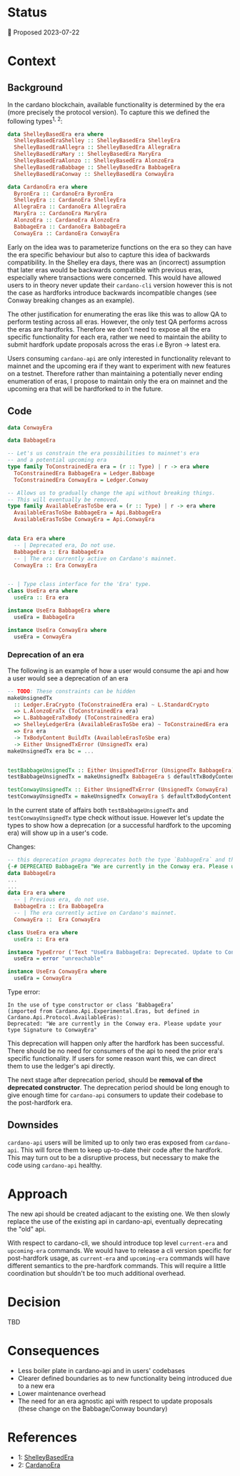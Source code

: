 # Status

📜 Proposed 2023-07-22

# Context

## Background
 
In the cardano blockchain, available functionality is determined by the era (more precisely the protocol version).
To capture this we defined the following types<sup>1, 2</sup>:
```haskell
data ShelleyBasedEra era where
  ShelleyBasedEraShelley :: ShelleyBasedEra ShelleyEra
  ShelleyBasedEraAllegra :: ShelleyBasedEra AllegraEra
  ShelleyBasedEraMary :: ShelleyBasedEra MaryEra
  ShelleyBasedEraAlonzo :: ShelleyBasedEra AlonzoEra
  ShelleyBasedEraBabbage :: ShelleyBasedEra BabbageEra
  ShelleyBasedEraConway :: ShelleyBasedEra ConwayEra

data CardanoEra era where
  ByronEra :: CardanoEra ByronEra
  ShelleyEra :: CardanoEra ShelleyEra
  AllegraEra :: CardanoEra AllegraEra
  MaryEra :: CardanoEra MaryEra
  AlonzoEra :: CardanoEra AlonzoEra
  BabbageEra :: CardanoEra BabbageEra
  ConwayEra :: CardanoEra ConwayEra

```
Early on the idea was to parameterize functions on the era so they can have the era specific behaviour but also to capture this idea of backwards compatibility.
In the Shelley era days, there was an (incorrect) assumption that later eras would be backwards compatible with previous eras, especially where transactions were concerned.
This would have allowed users to in theory never update their `cardano-cli` version however this is not the case as hardforks introduce backwards incompatible changes (see Conway breaking changes as an example).

The other justification for enumerating the eras like this was to allow QA to perform testing across all eras.
However, the only test QA performs across the eras are hardforks.
Therefore we don't need to expose all the era specific functionality for each era, rather we need to maintain the ability to submit hardfork update proposals across the eras i.e Byron -> latest era. 

Users consuming `cardano-api` are only interested in functionality relevant to mainnet and the upcoming era if they want to experiment with new features on a testnet.
Therefore rather than maintaining a potentially never ending enumeration of eras, I propose to maintain only the era on mainnet and the upcoming era that will be hardforked to in the future.

## Code 

```haskell
data ConwayEra

data BabbageEra 

-- Let's us constrain the era possibilities to mainnet's era
-- and a potential upcoming era
type family ToConstrainedEra era = (r :: Type) | r -> era where
  ToConstrainedEra BabbageEra = Ledger.Babbage
  ToConstrainedEra ConwayEra = Ledger.Conway

-- Allows us to gradually change the api without breaking things.
-- This will eventually be removed.
type family AvailableErasToSbe era = (r :: Type) | r -> era where
  AvailableErasToSbe BabbageEra = Api.BabbageEra
  AvailableErasToSbe ConwayEra = Api.ConwayEra


data Era era where
  -- | Deprecated era, Do not use.
  BabbageEra :: Era BabbageEra
  -- | The era currently active on Cardano's mainnet.
  ConwayEra :: Era ConwayEra


-- | Type class interface for the 'Era' type.
class UseEra era where
  useEra :: Era era

instance UseEra BabbageEra where
  useEra = BabbageEra

instance UseEra ConwayEra where
  useEra = ConwayEra
```

### Deprecation of an era

The following is an example of how a user would consume the api and how a user would see a deprecation of an era

```haskell
-- TODO: These constraints can be hidden
makeUnsignedTx
  :: Ledger.EraCrypto (ToConstrainedEra era) ~ L.StandardCrypto
  => L.AlonzoEraTx (ToConstrainedEra era)
  => L.BabbageEraTxBody (ToConstrainedEra era)
  => ShelleyLedgerEra (AvailableErasToSbe era) ~ ToConstrainedEra era
  => Era era
  -> TxBodyContent BuildTx (AvailableErasToSbe era)
  -> Either UnsignedTxError (UnsignedTx era)
makeUnsignedTx era bc = ...


testBabbageUnsignedTx :: Either UnsignedTxError (UnsignedTx BabbageEra)
testBabbageUnsignedTx = makeUnsignedTx BabbageEra $ defaultTxBodyContent ShelleyBasedEraBabbage

testConwayUnsignedTx :: Either UnsignedTxError (UnsignedTx ConwayEra)
testConwayUnsignedTx = makeUnsignedTx ConwayEra $ defaultTxBodyContent ShelleyBasedEraConway
```

In the current state of affairs both `testBabbageUnsignedTx` and `testConwayUnsignedTx` type check without issue.
However let's update the types to show how a deprecation (or a successful hardfork to the upcoming era) will show up in a user's code.

Changes:
```haskell
-- this deprecation pragma deprecates both the type `BabbageEra` and the `BabbageEra` constructor
{-# DEPRECATED BabbageEra "We are currently in the Conway era. Please update your type Signature to ConwayEra" #-}
data BabbageEra
...
...
data Era era where
  -- | Previous era, do not use.
  BabbageEra :: Era BabbageEra
  -- | The era currently active on Cardano's mainnet.
  ConwayEra ::  Era ConwayEra

class UseEra era where
  useEra :: Era era

instance TypeError ('Text "UseEra BabbageEra: Deprecated. Update to ConwayEra") => UseEra BabbageEra where
  useEra = error "unreachable"

instance UseEra ConwayEra where
  useEra = ConwayEra
```

Type error:
```
In the use of type constructor or class ‘BabbageEra’
(imported from Cardano.Api.Experimental.Eras, but defined in Cardano.Api.Protocol.AvailableEras):
Deprecated: "We are currently in the Conway era. Please update your type Signature to ConwayEra"
```

This deprecation will happen only after the hardfork has been successful.
There should be no need for consumers of the api to need the prior era's specific functionality.
If users for some reason want this, we can direct them to use the ledger's api directly.

The next stage after deprecation period, should be **removal of the deprecated constructor**.
The deprecation period should be long enough to give enough time for `cardano-api` consumers to update their codebase to the post-hardfork era.

## Downsides

`cardano-api` users will be limited up to only two eras exposed from `cardano-api`.
This will force them to keep up-to-date their code after the hardfork. 
This may turn out to be a disruptive process, but necessary to make the code using `cardano-api` healthy.

# Approach

The new api should be created adjacant to the existing one.
We then slowly replace the use of the existing api in cardano-api, eventually deprecating the "old" api. 

With respect to cardano-cli, we should introduce top level `current-era` and `upcoming-era` commands.
We would have to release a cli version specific for post-hardfork usage, as `current-era` and `upcoming-era` commands will have different semantics to the pre-hardfork commands.
This will require a little coordination but shouldn't be too much additional overhead. 

# Decision

TBD

# Consequences

- Less boiler plate in cardano-api and in users' codebases 
- Clearer defined boundaries as to new functionality being introduced due to a new era
- Lower maintenance overhead 
- The need for an era agnostic api with respect to update proposals (these change on the Babbage/Conway boundary)

# References
- 1: [ShelleyBasedEra](https://github.com/IntersectMBO/cardano-api/blob/873397bfe0436c224c593f456a3bc237ee0af0c8/cardano-api/internal/Cardano/Api/Eon/ShelleyBasedEra.hs#L123)
- 2: [CardanoEra](https://github.com/IntersectMBO/cardano-api/blob/873397bfe0436c224c593f456a3bc237ee0af0c8/cardano-api/internal/Cardano/Api/Eras/Core.hs#L256)
